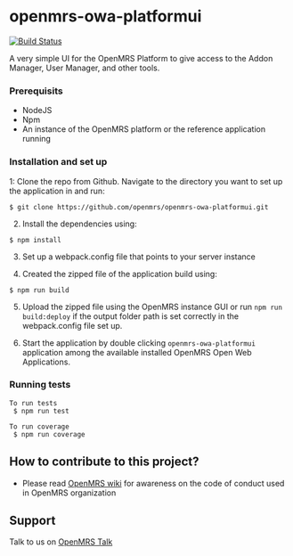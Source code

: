 # openmrs-owa-platformui

[![Build Status](https://travis-ci.org/openmrs/openmrs-owa-platformui.svg?branch=master)](https://travis-ci.org/openmrs/openmrs-owa-platformui)


A very simple UI for the OpenMRS Platform to give access to the Addon Manager, User Manager, and other tools.

### Prerequisits
- NodeJS
- Npm
- An instance of the OpenMRS platform or the reference application running

### Installation and set up

1: Clone the repo from Github. Navigate to the directory you want to set up the application in and run:
```
$ git clone https://github.com/openmrs/openmrs-owa-platformui.git
```

2. Install the dependencies using:
```
$ npm install
```

3. Set up a webpack.config file that points to your server instance

4. Created the zipped file of the application build using:
```
$ npm run build
```
5. Upload the zipped file using the OpenMRS instance GUI or run `npm run build:deploy` if the output folder path is set correctly in the webpack.config file set up.

6. Start the application by double clicking `openmrs-owa-platformui` application among the available installed OpenMRS Open Web Applications.


### Running tests
```
To run tests 
 $ npm run test
 
To run coverage
 $ npm run coverage
```

## How to contribute to this project?
 - Please read [OpenMRS wiki](https://wiki.openmrs.org/) for awareness on the code of conduct used in OpenMRS organization

## Support

Talk to us on [OpenMRS Talk](https://talk.openmrs.org/)
